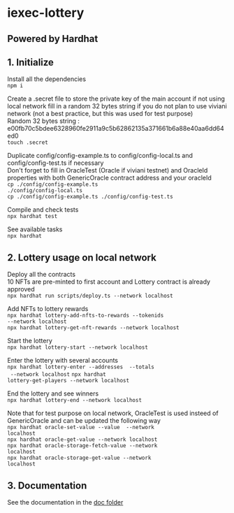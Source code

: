 # iexec-lottery

## Powered by Hardhat

## 1. Initialize
Install all the dependencies  
<code>npm i</code>  
    
Create a .secret file to store the private key of the main account if not using local network fill in a random 32 bytes string if you do not plan to use viviani network (not a best practice, but this was used for test purpose)  
Random 32 bytes string : e00fb70c5bdee6328960fe2911a9c5b62862135a371661b6a88e40aa6dd64ed0  
<code>touch .secret</code>  
    
Duplicate config/config-example.ts to config/config-local.ts and config/config-test.ts if necessary  
Don't forget to fill in OracleTest (Oracle if viviani testnet) and OracleId properties with both GenericOracle contract address and your oracleId  
<code>cp ./config/config-example.ts ./config/config-local.ts</code>  
<code>cp ./config/config-example.ts ./config/config-test.ts</code>  

Compile and check tests  
<code>npx hardhat test</code>
    
See available tasks  
<code>npx hardhat</code>  

## 2. Lottery usage on local network

Deploy all the contracts  
10 NFTs are pre-minted to first account and Lottery contract is already approved  
<code>npx hardhat run scripts/deploy.ts --network localhost</code>  

Add NFTs to lottery rewards  
<code>npx hardhat lottery-add-nfts-to-rewards --tokenids <tokenids> --network localhost</code>  
<code>npx hardhat lottery-get-nft-rewards --network localhost</code>  

Start the lottery  
<code>npx hardhat lottery-start --network localhost</code>  

Enter the lottery with several accounts  
<code>npx hardhat lottery-enter --addresses <addresses> --totals <totals> --network localhost</code>
<code>npx hardhat lottery-get-players --network localhost</code>  

End the lottery and see winners  
<code>npx hardhat lottery-end --network localhost</code>  

Note that for test purpose on local network, OracleTest is used insteed of GenericOracle and can be updated the following way  
<code>npx hardhat oracle-set-value --value <value> --network localhost</code>  
<code>npx hardhat oracle-get-value --network localhost</code>  
<code>npx hardhat oracle-storage-fetch-value --network localhost</code>  
<code>npx hardhat oracle-storage-get-value --network localhost</code>  

## 3. Documentation

See the documentation in the [doc folder](https://github.com/nbouvier/iexec-lottery/tree/main/doc)

